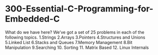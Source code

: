 # 300-Essential-C-Programming-for-Embedded-C
What do we have here?  We’ve got a set of 25 problems in each of the following topics. 1.Strings 2.Arrays 3.Pointers 4.Structures and Unions 5.Linked List 6.Stacks and Queues 7.Memory Management 8.Bit Manipulation 9.Searching 10. Sorting 11. Matrix Based 12. Linux Internals

